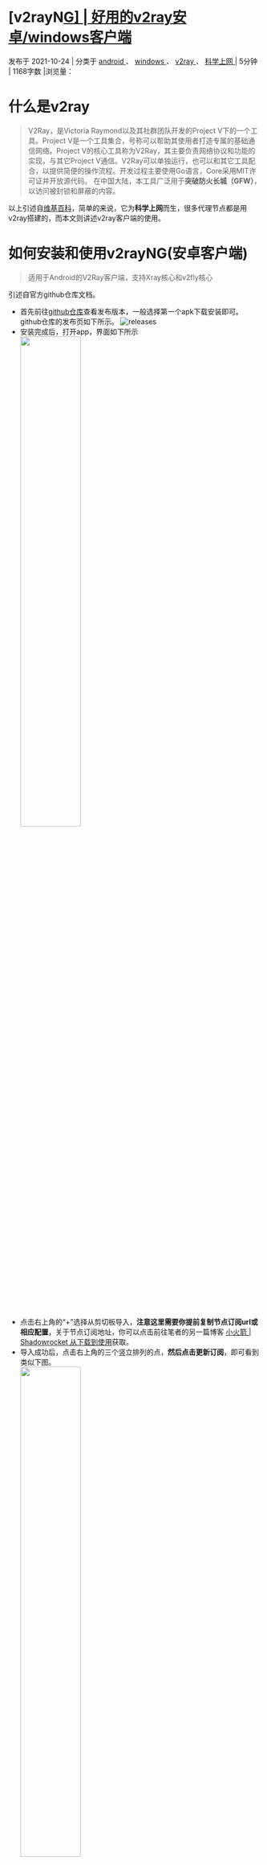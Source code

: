 # [v2rayN[G\] | 好用的v2ray安卓/windows客户端](https://cktime.github.io/post/202110241/)

 发布于 2021-10-24 | 分类于 [android ](https://cktime.github.io/tag/qk6BX-cTe/)、 [windows ](https://cktime.github.io/tag/D6IWJHsmPN/)、 [v2ray ](https://cktime.github.io/tag/fkFLd9ZgaD/)、 [科学上网 ](https://cktime.github.io/tag/VANouF4fb/)| 5分钟 | 1168字数 |浏览量：

# 什么是v2ray

> V2Ray，是Victoria Raymond以及其社群团队开发的Project V下的一个工具。Project V是一个工具集合，号称可以帮助其使用者打造专属的基础通信网络。Project V的核心工具称为V2Ray，其主要负责网络协议和功能的实现，与其它Project V通信。V2Ray可以单独运行，也可以和其它工具配合，以提供简便的操作流程。开发过程主要使用Go语言，Core采用MIT许可证并开放源代码。
> 在中国大陆，本工具广泛用于**突破防火长城（GFW）**，以访问被封锁和屏蔽的内容。

以上引述自[维基百科](https://zh.wikipedia.org/wiki/V2Ray)，简单的来说，它为**科学上网**而生，很多代理节点都是用v2ray搭建的，而本文则讲述v2ray客户端的使用。

# 如何安装和使用v2rayNG(安卓客户端)

> 适用于Android的V2Ray客户端，支持Xray核心和v2fly核心

引述自官方github仓库文档。

- 首先前往[github仓库](https://github.com/2dust/v2rayNG/releases)查看发布版本，一般选择第一个apk下载安装即可。github仓库的发布页如下所示。
  ![releases](https://cktime.github.io/post-images/1635070949536.jpg)
- 安装完成后，打开app，界面如下所示
  <br><img src="https://cktime.github.io/post-images/1635071523178.jpg" width="50%" height="50%">
- 点击右上角的“+”选择从剪切板导入，**注意这里需要你提前复制节点订阅url或相应配置**，关于节点订阅地址，你可以点击前往笔者的另一篇博客 [小火箭 | Shadowrocket 从下载到使用](https://cktime.github.io/post/202110231/#如何获取节点并使用)获取。
- 导入成功后，点击右上角的三个竖立排列的点，**然后点击更新订阅**，即可看到类似下图。
  <br><img src="https://cktime.github.io/post-images/1635078617504.jpg" width="50%" height="50%">
- 再次点击右上角的三个竖立排列的点，然后依次点击“测试全部配置真连接”、“按测试结果排序”，即可看到下图所示。
  <br><img src="https://cktime.github.io/post-images/1635072975361.jpg" width="50%" height="50%">
- 点击第一行的配置，以上图为例，即Pool__25，然后点即右下方“v字样”的图片，若出现关于vpn的请求，选择确定或授权即可，在连接后小图标会变绿，而且手机顶部状态栏会显示vpn的字样，此时前往访问[谷歌](https://www.google.com/)，如果显示出谷歌网页，便可以科学上网了。

## 更好的路由配置(绕过大陆局域网和大陆地址)

如果想要以更舒适的状态科学上网，那无疑是要配置路由的，因为如果全局vpn访问类似百度的国内网址，甚至是局域网，那效果不言而喻，很慢的网速和404。

- 点击app左上方三条横杠图标，然后点击设置，**这时再点击启用本地DNS，最后点击预定义规则选择绕过局域网和大陆地址**，这时就配置好了，效果如下图所示。
  <br><img src="https://cktime.github.io/post-images/1635074351344.jpg" width="50%" height="50%">

# 如何安装和使用v2rayN(windows客户端)

v2rayN是一款免安装的软件，非常轻便，还是一样出自v2rayNG的作者之手。

- 首先前往[github仓库](https://github.com/2dust/v2rayN/releases/)发布页下载最新版压缩包，点击选择v2rayN-Core.zip进行下载。
  ![img](https://cktime.github.io/post-images/1635074707097.jpg)
- 解压缩后打开文件夹中的v2rayN.exe程序，然后右下方window任务栏中会出现一个蓝底白色V图标，也可能隐藏在小三角图标中，然后点击打开主程序界面。
- 点击添加服务器，选择从剪切板导入批量URL，**与上文安卓端一样需要提前复制节点订阅url或相应配置**，关于节点订阅地址，你可以点击前往笔者的另一篇博客 [小火箭 | Shadowrocket 从下载到使用](https://cktime.github.io/post/202110231/#如何获取节点并使用)获取。之后点击主菜单的订阅，再选择点击更新订阅，效果如下图所示。
  ![img](https://cktime.github.io/post-images/1635075721806.jpg)
- Ctrl+A全选，然后右键点击测试服务器速度，选择一个速度还不错的节点右键点击，再选择设置为活动服务器即可，最后打开[谷歌](https://www.google.com/)进行测试。效果如下图所示。
  ![img](https://cktime.github.io/post-images/1635076246130.jpg)

## 更好的路由配置(绕过大陆)

原因安卓端教程已写，就不再赘述。

- 点击设置，选择路由设置，然后点击启用高级路由功能，**再点击确定**，然后右击任务栏上该程序图标，选择路由，选择绕过大陆即可。效果如下图所示。
  <br>![img](https://cktime.github.io/post-images/1635076777278.jpg)

# 进阶

可以前往官方Github仓库查看文档了解更多，有问题也可以提issure。

[点击前往v2rayN项目仓库(windows端)](https://github.com/2dust/v2rayN/)
[点击前往v2rayNG项目仓库(安卓端)](https://github.com/2dust/v2rayNG/)

当然如果你已经成功完成科学上网，你可以加入v2rayN&G官方Telegram群组，了解和学习更多。

[点击加入官方TG群组](https://t.me/v2rayN)

- **本文作者：** cktime
- **本文链接：** https://cktime.github.io/post/202110241/
- **版权声明：** 本博客所有文章除特别声明外，均采用[ BY-NC-SA](https://creativecommons.org/licenses/by-nc-sa/4.0/) 许可协议。转载请注明出处！

***

### 上一篇

[小火箭 | Shadowrocket 从下载到使用](https://github.com/cktime/NetworkFreedom/blob/main/docs/1.md)

### 下一篇

[Nekogram X | 内置代理的第三方Telegram安卓客户端](https://github.com/cktime/NetworkFreedom/blob/main/docs/3.md)
